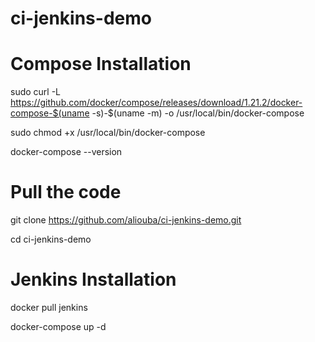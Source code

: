 # ci-jenkins-demo

# Compose Installation

sudo curl -L https://github.com/docker/compose/releases/download/1.21.2/docker-compose-$(uname -s)-$(uname -m) -o /usr/local/bin/docker-compose

sudo chmod +x /usr/local/bin/docker-compose

docker-compose --version

# Pull the code

git clone https://github.com/aliouba/ci-jenkins-demo.git

cd ci-jenkins-demo

# Jenkins Installation

docker pull jenkins

docker-compose up -d

